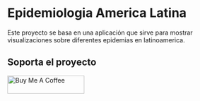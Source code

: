 # Epidemiologia America Latina

Este proyecto se basa en una aplicación que sirve para mostrar visualizaciones sobre diferentes epidemias en latinoamerica.

## Soporta el proyecto

<a href="https://www.buymeacoffee.com/elhe26" target="_blank"><img
src="https://cdn.buymeacoffee.com/buttons/default-orange.png" alt="Buy Me A
Coffee" height="41" width="174"></a>
